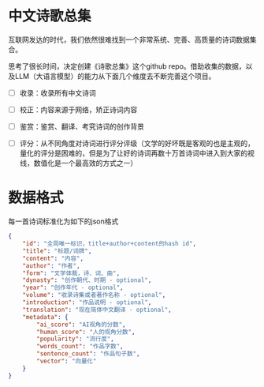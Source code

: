 # 中文诗歌总集

  互联网发达的时代，我们依然很难找到一个非常系统、完善、高质量的诗词数据集合。
  
  思考了很长时间，决定创建《诗歌总集》这个github repo。借助收集的数据，以及LLM（大语言模型）的能力从下面几个维度去不断完善这个项目。
  
- [ ] 收录：收录所有中文诗词
- [ ] 校正：内容来源于网络，矫正诗词内容
- [ ] 鉴赏：鉴赏、翻译、考究诗词的创作背景
- [ ] 评分：从不同角度对诗词进行评分评级（文学的好坏既是客观的也是主观的，量化的评分是困难的，但是为了让好的诗词再数十万首诗词中进入到大家的视线，数值化是一个最高效的方式之一）


# 数据格式

每一首诗词标准化为如下的json格式
```json
{
    "id": "全局唯一标识，title+author+content的hash id",
    "title": "标题/词牌",
    "content": "内容",
    "author": "作者",
    "form": "文学体裁，诗、词、曲",
    "dynasty": "创作朝代、时期 - optional",
    "year": "创作年代 - optional",
    "volume": "收录诗集或者著作名称 - optional",
    "introduction": "作品说明 - optional",
    "translation": "现在简体中文翻译 - optional",
    "metadata": {
        "ai_score": "AI视角的分数",
        "human_score": "人的视角分数",
        "popularity": "流行度",
        "words_count": "作品字数",
        "sentence_count": "作品句子数",
        "vector": "向量化"
    }
}
```



